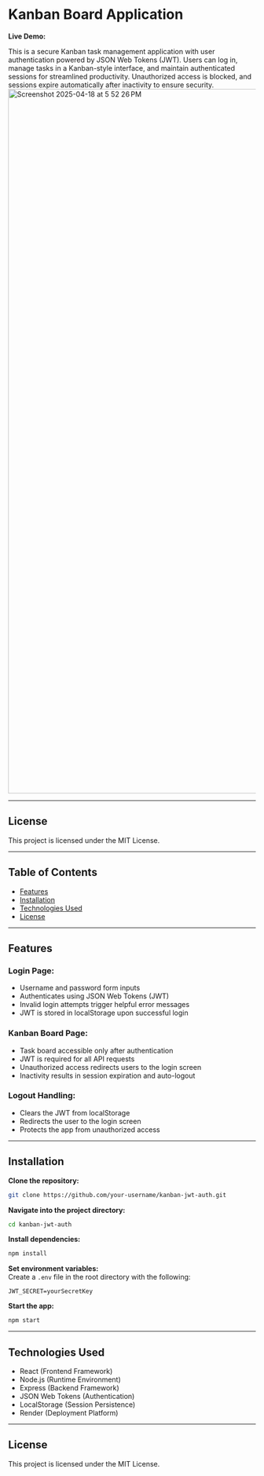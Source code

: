 # Kanban Board Application  
**Live Demo:** 

This is a secure Kanban task management application with user authentication powered by JSON Web Tokens (JWT). Users can log in, manage tasks in a Kanban-style interface, and maintain authenticated sessions for streamlined productivity. Unauthorized access is blocked, and sessions expire automatically after inactivity to ensure security.
<img width="1435" alt="Screenshot 2025-04-18 at 5 52 26 PM" src="https://github.com/user-attachments/assets/5faa3db1-da13-4af6-baea-717be4d554a2" />

---

## License  
This project is licensed under the MIT License.

---

## Table of Contents  
- [Features](#features)  
- [Installation](#installation)  
- [Technologies Used](#technologies-used)  
- [License](#license)  

---

## Features  

### Login Page:  
- Username and password form inputs  
- Authenticates using JSON Web Tokens (JWT)  
- Invalid login attempts trigger helpful error messages  
- JWT is stored in localStorage upon successful login  

### Kanban Board Page:  
- Task board accessible only after authentication  
- JWT is required for all API requests  
- Unauthorized access redirects users to the login screen  
- Inactivity results in session expiration and auto-logout  

### Logout Handling:  
- Clears the JWT from localStorage  
- Redirects the user to the login screen  
- Protects the app from unauthorized access  

---

## Installation  

**Clone the repository:**  
```bash
git clone https://github.com/your-username/kanban-jwt-auth.git
```

**Navigate into the project directory:**  
```bash
cd kanban-jwt-auth
```

**Install dependencies:**  
```bash
npm install
```

**Set environment variables:**  
Create a `.env` file in the root directory with the following:  
```
JWT_SECRET=yourSecretKey
```

**Start the app:**  
```bash
npm start
```

---

## Technologies Used  

- React (Frontend Framework)  
- Node.js (Runtime Environment)  
- Express (Backend Framework)  
- JSON Web Tokens (Authentication)  
- LocalStorage (Session Persistence)  
- Render (Deployment Platform)  

---

## License  
This project is licensed under the MIT License.

